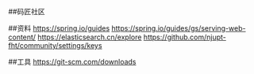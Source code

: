 ##码匠社区

##资料
https://spring.io/guides
https://spring.io/guides/gs/serving-web-content/
https://elasticsearch.cn/explore
https://github.com/njupt-fht/community/settings/keys

##工具
https://git-scm.com/downloads
